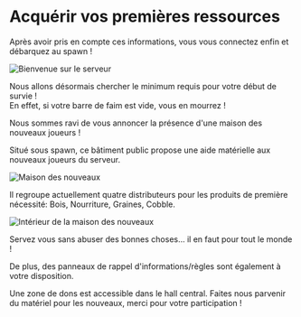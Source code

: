 # Acquérir vos premières ressources

Après avoir pris en compte ces informations, vous vous connectez enfin et débarquez au spawn !

![Bienvenue sur le serveur](../.gitbook/assets/ressources1.jpg)

Nous allons désormais chercher le minimum requis pour votre début de survie !  
En effet, si votre barre de faim est vide, vous en mourrez !  
  
Nous sommes ravi de vous annoncer la présence d'une maison des nouveaux joueurs !  
  
Situé sous spawn, ce bâtiment public propose une aide matérielle aux nouveaux joueurs du serveur.

![Maison des nouveaux](../.gitbook/assets/ressources2.jpg)

Il regroupe actuellement quatre distributeurs pour les produits de première nécessité: Bois, Nourriture, Graines, Cobble.

![Int&#xE9;rieur de la maison des nouveaux](../.gitbook/assets/ressources3.jpg)

Servez vous sans abuser des bonnes choses... il en faut pour tout le monde !  
  
De plus, des panneaux de rappel d'informations/règles sont également à votre disposition.  
  
Une zone de dons est accessible dans le hall central. Faites nous parvenir du matériel pour les nouveaux, merci pour votre participation !  
